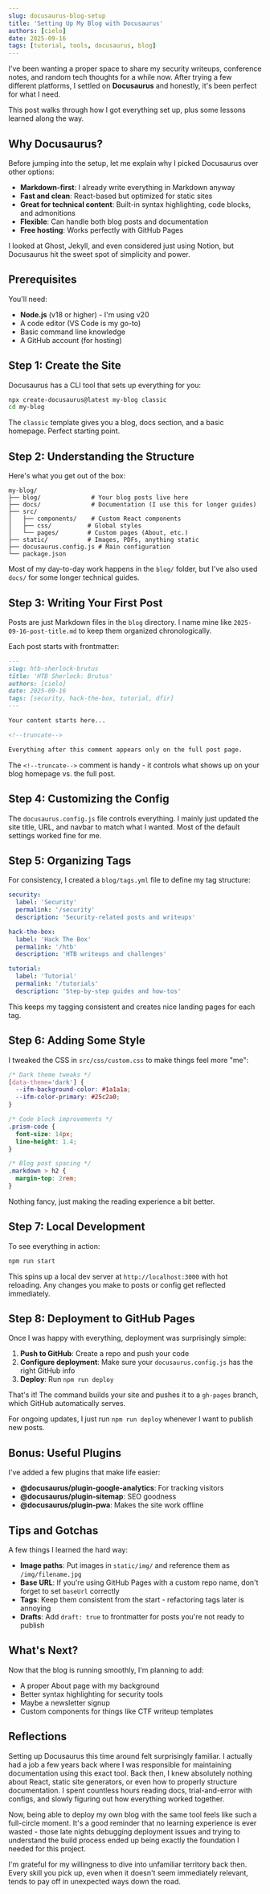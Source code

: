 ```yaml
---
slug: docusaurus-blog-setup
title: 'Setting Up My Blog with Docusaurus'
authors: [cielo]
date: 2025-09-16
tags: [tutorial, tools, docusaurus, blog]
---
```


I've been wanting a proper space to share my security writeups, conference notes, and random tech thoughts for a while now. After trying a few different platforms, I settled on **Docusaurus** and honestly, it's been perfect for what I need.

This post walks through how I got everything set up, plus some lessons learned along the way.

<!--truncate-->

## Why Docusaurus?

Before jumping into the setup, let me explain why I picked Docusaurus over other options:

- **Markdown-first**: I already write everything in Markdown anyway
- **Fast and clean**: React-based but optimized for static sites
- **Great for technical content**: Built-in syntax highlighting, code blocks, and admonitions
- **Flexible**: Can handle both blog posts and documentation
- **Free hosting**: Works perfectly with GitHub Pages

I looked at Ghost, Jekyll, and even considered just using Notion, but Docusaurus hit the sweet spot of simplicity and power.

## Prerequisites

You'll need:
- **Node.js** (v18 or higher) - I'm using v20
- A code editor (VS Code is my go-to)
- Basic command line knowledge
- A GitHub account (for hosting)

## Step 1: Create the Site

Docusaurus has a CLI tool that sets up everything for you:

```bash
npx create-docusaurus@latest my-blog classic
cd my-blog
```

The `classic` template gives you a blog, docs section, and a basic homepage. Perfect starting point.

## Step 2: Understanding the Structure

Here's what you get out of the box:

```
my-blog/
├── blog/              # Your blog posts live here
├── docs/              # Documentation (I use this for longer guides)
├── src/
│   ├── components/    # Custom React components
│   ├── css/          # Global styles
│   └── pages/        # Custom pages (About, etc.)
├── static/           # Images, PDFs, anything static
├── docusaurus.config.js # Main configuration
└── package.json
```

Most of my day-to-day work happens in the `blog/` folder, but I've also used `docs/` for some longer technical guides.

## Step 3: Writing Your First Post

Posts are just Markdown files in the `blog` directory. I name mine like `2025-09-16-post-title.md` to keep them organized chronologically.

Each post starts with frontmatter:

```markdown
---
slug: htb-sherlock-brutus
title: 'HTB Sherlock: Brutus'
authors: [cielo]
date: 2025-09-16
tags: [security, hack-the-box, tutorial, dfir]
---

Your content starts here...

<!--truncate-->

Everything after this comment appears only on the full post page.
```

The `<!--truncate-->` comment is handy - it controls what shows up on your blog homepage vs. the full post.

## Step 4: Customizing the Config

The `docusaurus.config.js` file controls everything. I mainly just updated the site title, URL, and navbar to match what I wanted. Most of the default settings worked fine for me.

## Step 5: Organizing Tags

For consistency, I created a `blog/tags.yml` file to define my tag structure:

```yaml
security:
  label: 'Security'
  permalink: '/security'
  description: 'Security-related posts and writeups'

hack-the-box:
  label: 'Hack The Box'
  permalink: '/htb'
  description: 'HTB writeups and challenges'

tutorial:
  label: 'Tutorial'
  permalink: '/tutorials'
  description: 'Step-by-step guides and how-tos'
```

This keeps my tagging consistent and creates nice landing pages for each tag.

## Step 6: Adding Some Style

I tweaked the CSS in `src/css/custom.css` to make things feel more "me":

```css
/* Dark theme tweaks */
[data-theme='dark'] {
  --ifm-background-color: #1a1a1a;
  --ifm-color-primary: #25c2a0;
}

/* Code block improvements */
.prism-code {
  font-size: 14px;
  line-height: 1.4;
}

/* Blog post spacing */
.markdown > h2 {
  margin-top: 2rem;
}
```

Nothing fancy, just making the reading experience a bit better.

## Step 7: Local Development

To see everything in action:

```bash
npm run start
```

This spins up a local dev server at `http://localhost:3000` with hot reloading. Any changes you make to posts or config get reflected immediately.

## Step 8: Deployment to GitHub Pages

Once I was happy with everything, deployment was surprisingly simple:

1. **Push to GitHub**: Create a repo and push your code
2. **Configure deployment**: Make sure your `docusaurus.config.js` has the right GitHub info
3. **Deploy**: Run `npm run deploy`

That's it! The command builds your site and pushes it to a `gh-pages` branch, which GitHub automatically serves.

For ongoing updates, I just run `npm run deploy` whenever I want to publish new posts.

## Bonus: Useful Plugins

I've added a few plugins that make life easier:

- **@docusaurus/plugin-google-analytics**: For tracking visitors
- **@docusaurus/plugin-sitemap**: SEO goodness
- **@docusaurus/plugin-pwa**: Makes the site work offline

## Tips and Gotchas

A few things I learned the hard way:

- **Image paths**: Put images in `static/img/` and reference them as `/img/filename.jpg`
- **Base URL**: If you're using GitHub Pages with a custom repo name, don't forget to set `baseUrl` correctly
- **Tags**: Keep them consistent from the start - refactoring tags later is annoying
- **Drafts**: Add `draft: true` to frontmatter for posts you're not ready to publish

## What's Next?

Now that the blog is running smoothly, I'm planning to add:
- A proper About page with my background
- Better syntax highlighting for security tools
- Maybe a newsletter signup
- Custom components for things like CTF writeup templates

## Reflections

Setting up Docusaurus this time around felt surprisingly familiar. I actually had a job a few years back where I was responsible for maintaining documentation using this exact tool. Back then, I knew absolutely nothing about React, static site generators, or even how to properly structure documentation. I spent countless hours reading docs, trial-and-error with configs, and slowly figuring out how everything worked together.

Now, being able to deploy my own blog with the same tool feels like such a full-circle moment. It's a good reminder that no learning experience is ever wasted - those late nights debugging deployment issues and trying to understand the build process ended up being exactly the foundation I needed for this project.

I'm grateful for my willingness to dive into unfamiliar territory back then. Every skill you pick up, even when it doesn't seem immediately relevant, tends to pay off in unexpected ways down the road.
